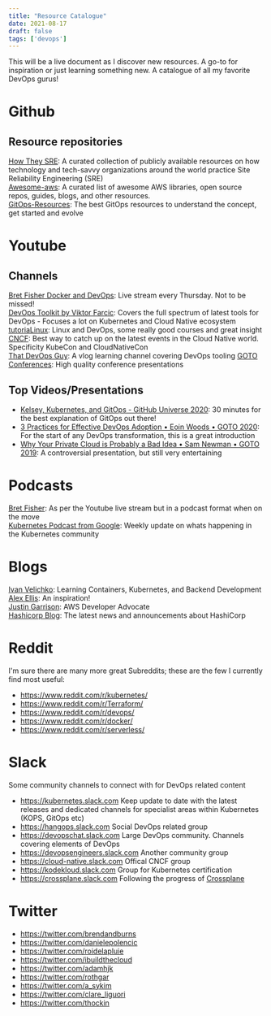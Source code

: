 ```yaml
---
title: "Resource Catalogue"
date: 2021-08-17
draft: false
tags: ['devops']
---
```


This will be a live document as I discover new resources. A go-to for inspiration or just learning something new.
A catalogue of all my favorite DevOps gurus!


# Github
## Resource repositories
[How They SRE](https://github.com/upgundecha/howtheysre): A curated collection of publicly available resources on how technology and tech-savvy organizations around the world practice Site Reliability Engineering (SRE)\
[Awesome-aws](https://github.com/donnemartin/awesome-aws): A curated list of awesome AWS libraries, open source repos, guides, blogs, and other resources.\
[GitOps-Resources](https://github.com/microtica/gitops-resources): The best GitOps resources to understand the concept, get started and evolve

# Youtube

## Channels

[Bret Fisher Docker and DevOps](https://www.youtube.com/c/BretFisherDockerandDevOps/videos): Live stream every Thursday. Not to be missed!\
[DevOps Toolkit by Viktor Farcic](https://www.youtube.com/c/DevOpsToolkit/featured): Covers the full spectrum of latest tools for DevOps - Focuses a lot on Kubernetes and Cloud Native ecosystem \
[tutoriaLinux](https://www.youtube.com/c/tutoriaLinux/featured): Linux and DevOps, some really good courses and great insight\
[CNCF](https://www.youtube.com/c/cloudnativefdn/videos): Best way to catch up on the latest events in the Cloud Native world. Specificity KubeCon and CloudNativeCon\
[That DevOps Guy](https://www.youtube.com/user/Kamakazihoer): A vlog learning channel covering DevOps tooling
[GOTO Conferences](https://www.youtube.com/c/GotoConferences/videos): High quality conference presentations


## Top Videos/Presentations
- [Kelsey, Kubernetes, and GitOps - GitHub Universe 2020](https://www.youtube.com/watch?v=yIAa5wHsfw4): 30 minutes for the best explanation of GitOps out there!
- [3 Practices for Effective DevOps Adoption • Eoin Woods • GOTO 2020](https://www.youtube.com/watch?v=MCPrtYxuVPU): For the start of any DevOps transformation, this is a great introduction
- [Why Your Private Cloud is Probably a Bad Idea • Sam Newman • GOTO 2019](https://www.youtube.com/watch?v=MbaPtzSuQII&t): A controversial presentation, but still very entertaining 

# Podcasts
[Bret Fisher](https://open.spotify.com/show/2q5GOLTmNGpHYmrrZ0Ik73): As per the Youtube live stream but in a podcast format when on the move\
[Kubernetes Podcast from Google](https://open.spotify.com/show/0AsnxlMtXRUEeZkIO0ScpJ): Weekly update on whats happening in the Kubernetes community

# Blogs
[Ivan Velichko](https://iximiuz.com/en/): Learning Containers, Kubernetes, and Backend Development \
[Alex Ellis](https://blog.alexellis.io/): An inspiration! \
[Justin Garrison](https://www.justingarrison.com/blog/): AWS Developer Advocate \
[Hashicorp Blog](https://www.hashicorp.com/blog): The latest news and announcements about HashiCorp

# Reddit
I'm sure there are many more great Subreddits; these are the few I currently find most useful:
- https://www.reddit.com/r/kubernetes/
- https://www.reddit.com/r/Terraform/
- https://www.reddit.com/r/devops/
- https://www.reddit.com/r/docker/
- https://www.reddit.com/r/serverless/


# Slack
Some community channels to connect with for DevOps related content
- https://kubernetes.slack.com Keep update to date with the latest releases and dedicated channels for specialist areas within Kubernetes (KOPS, GitOps etc) 
- https://hangops.slack.com Social DevOps related group
- https://devopschat.slack.com Large DevOps community. Channels covering elements of DevOps
- https://devopsengineers.slack.com Another community group
- https://cloud-native.slack.com Offical CNCF group
- https://kodekloud.slack.com Group for Kubernetes certification
- https://crossplane.slack.com Following the progress of [Crossplane](https://crossplane.io/)

# Twitter
- https://twitter.com/brendandburns
- https://twitter.com/danielepolencic
- https://twitter.com/roidelapluie
- https://twitter.com/ibuildthecloud
- https://twitter.com/adamhjk
- https://twitter.com/rothgar
- https://twitter.com/a_sykim
- https://twitter.com/clare_liguori
- https://twitter.com/thockin